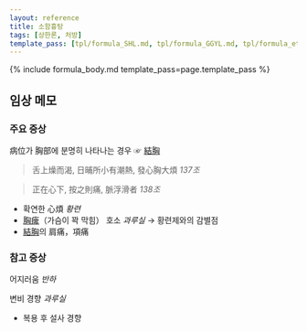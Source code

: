 ```yaml
---
layout: reference
title: 소함흉탕
tags: [상한론, 처방]
template_pass: [tpl/formula_SHL.md, tpl/formula_GGYL.md, tpl/formula_etc.md]
---
```



{% include formula_body.md template_pass=page.template_pass %}

## 임상 메모

### 주요 증상

病位가 胸部에 분명히 나타나는 경우 ☞ [結胸]({{site.sympurl}}/결흉)

> 舌上燥而渴, 日晡所小有潮熱, 發心胸大煩 _137조_

> 正在心下, 按之則痛, 脈浮滑者 _138조_

* 확연한 心煩 _황련_
* [胸痺]({{site.sympurl}}/흉비)（가슴이 꽉 막힘） 호소 _과루실_ → 황련제와의 감별점
* [結胸]({{site.sympurl}}/결흉)의 肩痛，項痛

### 참고 증상

어지러움 _반하_

변비 경향 _과루실_
* 복용 후 설사 경향
